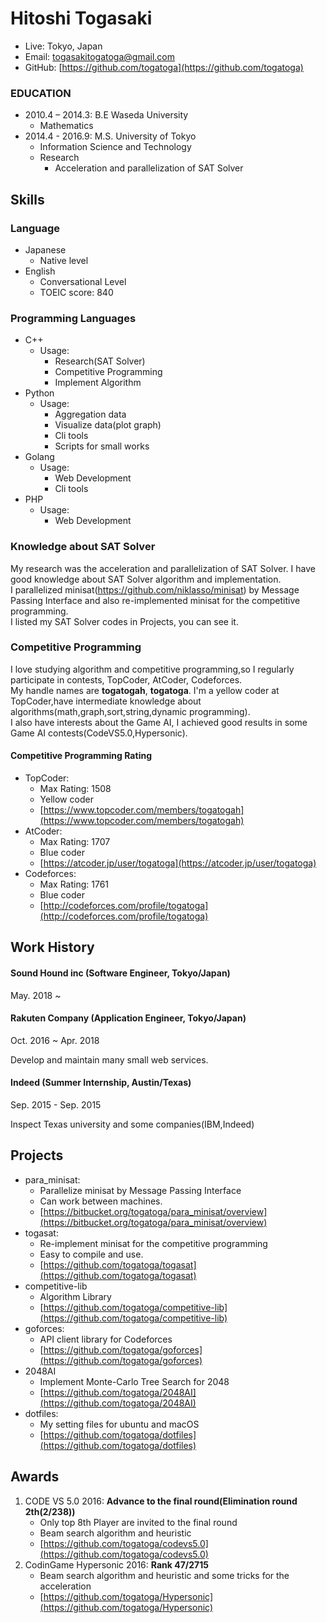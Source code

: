 # Hitoshi Togasaki
- Live: Tokyo, Japan
- Email: togasakitogatoga@gmail.com
- GitHub: [https://github.com/togatoga](https://github.com/togatoga)

### EDUCATION
- 2010.4 – 2014.3: B.E Waseda University
  - Mathematics
- 2014.4 - 2016.9: M.S. University of Tokyo
  - Information Science and Technology
  - Research
    - Acceleration and parallelization of SAT Solver
## Skills

### Language
- Japanese
  - Native level
- English
  - Conversational Level
  - TOEIC score: 840

### Programming Languages
- C++
    - Usage:
      - Research(SAT Solver)
      - Competitive Programming
      - Implement Algorithm
- Python
    - Usage:
      - Aggregation data
      - Visualize data(plot graph)
      - Cli tools
      - Scripts for small works
- Golang
    - Usage:
      - Web Development
      - Cli tools
- PHP
    - Usage:
      - Web Development

### Knowledge about SAT Solver
My research was the acceleration and parallelization of SAT Solver.
I have good knowledge about SAT Solver algorithm and implementation.  
I parallelized minisat(https://github.com/niklasso/minisat) by Message Passing Interface and also re-implemented minisat for the competitive programming.  
I listed my SAT Solver codes in Projects, you can see it.

### Competitive Programming
I love studying algorithm and competitive programming,so I regularly participate in contests, TopCoder, AtCoder, Codeforces.  
My handle names are **togatogah**, **togatoga**. I'm a yellow coder at TopCoder,have intermediate knowledge about algorithms(math,graph,sort,string,dynamic programming).  
I also have interests about the Game AI, I achieved good results in some Game AI contests(CodeVS5.0,Hypersonic).

#### Competitive Programming Rating
- TopCoder:
  - Max Rating: 1508
  - Yellow coder
  - [https://www.topcoder.com/members/togatogah](https://www.topcoder.com/members/togatogah)
- AtCoder:
  - Max Rating: 1707
  - Blue coder
  - [https://atcoder.jp/user/togatoga](https://atcoder.jp/user/togatoga)
- Codeforces:
  - Max Rating: 1761
  - Blue coder
  - [http://codeforces.com/profile/togatoga](http://codeforces.com/profile/togatoga)

## Work History

#### Sound Hound inc (Software Engineer, Tokyo/Japan)
May. 2018 ~ 

#### Rakuten Company (Application Engineer, Tokyo/Japan)
Oct. 2016 ~ Apr. 2018

Develop and maintain many small web services.

#### Indeed (Summer Internship, Austin/Texas)

Sep. 2015 - Sep. 2015

Inspect Texas university and some companies(IBM,Indeed)

## Projects
- para_minisat:
  - Parallelize minisat by Message Passing Interface
  - Can work between machines.
  - [https://bitbucket.org/togatoga/para_minisat/overview](https://bitbucket.org/togatoga/para_minisat/overview)
- togasat:
  - Re-implement minisat for the competitive programming
  - Easy to compile and use.
  - [https://github.com/togatoga/togasat](https://github.com/togatoga/togasat)
- competitive-lib
  - Algorithm Library
  - [https://github.com/togatoga/competitive-lib](https://github.com/togatoga/competitive-lib)
- goforces:
  - API client library for Codeforces
  - [https://github.com/togatoga/goforces](https://github.com/togatoga/goforces)
- 2048AI
  - Implement Monte-Carlo Tree Search for 2048
  - [https://github.com/togatoga/2048AI](https://github.com/togatoga/2048AI)
- dotfiles:
  - My setting files for ubuntu and macOS
  - [https://github.com/togatoga/dotfiles](https://github.com/togatoga/dotfiles)

## Awards
1. CODE VS 5.0 2016: **Advance to the final round(Elimination round 2th(2/238))**
    - Only top 8th Player are invited to the final round
    - Beam search algorithm and heuristic
    - [https://github.com/togatoga/codevs5.0](https://github.com/togatoga/codevs5.0)
2. CodinGame Hypersonic 2016: **Rank 47/2715**
    - Beam search algorithm and heuristic and some tricks for the acceleration
    - [https://github.com/togatoga/Hypersonic](https://github.com/togatoga/Hypersonic)
